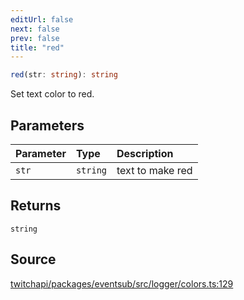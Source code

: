```yaml
---
editUrl: false
next: false
prev: false
title: "red"
---
```


```ts
red(str: string): string
```

Set text color to red.

## Parameters

| Parameter | Type | Description |
| :------ | :------ | :------ |
| `str` | `string` | text to make red |

## Returns

`string`

## Source

[twitchapi/packages/eventsub/src/logger/colors.ts:129](https://github.com/pablornc/twitchapi//blob/f8a75ccd701e54db4c91e2b0128974da23f25d14/packages/eventsub/src/logger/colors.ts#L129)
